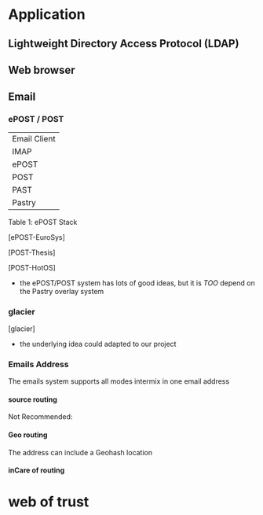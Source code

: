 # Application

## <span id="anchor"></span>Lightweight Directory Access Protocol (LDAP)

## <span id="anchor-1"></span>Web browser

## <span id="anchor-2"></span>Email

### <span id="anchor-3"></span>ePOST / POST

|              |
|--------------|
| Email Client |
| IMAP         |
| ePOST        |
| POST         |
| PAST         |
| Pastry       |

Table 1: ePOST Stack

\[ePOST-EuroSys\]

\[POST-Thesis\]

\[POST-HotOS\]

-   the ePOST/POST system has lots of good ideas, but it is *TOO* depend on the Pastry overlay system

### <span id="anchor-4"></span>glacier

\[glacier\]

-   the underlying idea could adapted to our project

### <span id="anchor-5"></span>Emails Address

The emails system supports all modes intermix in one email address

#### <span id="anchor-6"></span>source routing

Not Recommended:

#### <span id="anchor-7"></span>Geo routing

The address can include a Geohash location

#### <span id="anchor-8"></span>inCare of routing<span id="anchor-9"></span>

# <span id="anchor-10"></span>web of trust
